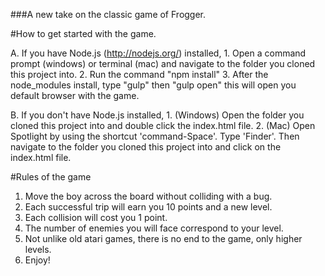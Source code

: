 ###A new take on the classic game of Frogger.

#How to get started with the game.

A. If you have Node.js (http://nodejs.org/) installed,
     1. Open a command prompt (windows) or terminal (mac) and navigate to the folder you cloned this project into.
     2. Run the command "npm install"
     3. After the node_modules install, type "gulp" then "gulp open" this will open you default browser with the game.

B. If you don't have Node.js installed,
     1. (Windows) Open the folder you cloned this project into and double click the index.html file.
     2. (Mac) Open Spotlight by using the shortcut 'command-Space'. Type 'Finder'. Then navigate to the folder you cloned this project into and click on the index.html file.

#Rules of the game
1. Move the boy across the board without colliding with a bug.
2. Each successful trip will earn you 10 points and a new level.
3. Each collision will cost you 1 point.
4. The number of enemies you will face correspond to your level.
5. Not unlike old atari games, there is no end to the game, only higher levels.
6. Enjoy!

